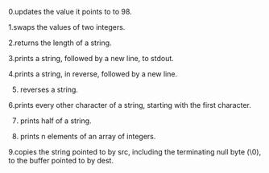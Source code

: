 0.updates the value it points to to 98.

1.swaps the values of two integers.

2.returns the length of a string.

3.prints a string, followed by a new line, to stdout.

4.prints a string, in reverse, followed by a new line.

5. reverses a string.

6.prints every other character of a string, starting with the first character.

7. prints half of a string.

8.  prints n elements of an array of integers.

9.copies the string pointed to by src, including the terminating null byte (\0), to the buffer pointed to by dest.

